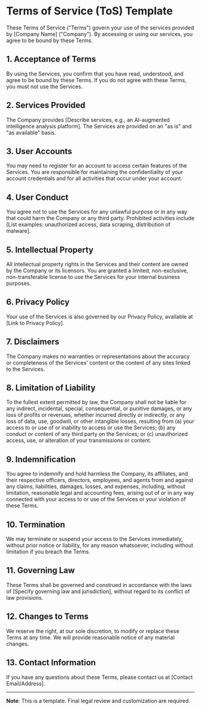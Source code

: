 # Terms of Service (ToS) Template

These Terms of Service ("Terms") govern your use of the services provided by [Company Name] ("Company"). By accessing or using our services, you agree to be bound by these Terms.

## 1. Acceptance of Terms

By using the Services, you confirm that you have read, understood, and agree to be bound by these Terms. If you do not agree with these Terms, you must not use the Services.

## 2. Services Provided

The Company provides [Describe services, e.g., an AI-augmented intelligence analysis platform]. The Services are provided on an "as is" and "as available" basis.

## 3. User Accounts

You may need to register for an account to access certain features of the Services. You are responsible for maintaining the confidentiality of your account credentials and for all activities that occur under your account.

## 4. User Conduct

You agree not to use the Services for any unlawful purpose or in any way that could harm the Company or any third party. Prohibited activities include [List examples: unauthorized access, data scraping, distribution of malware].

## 5. Intellectual Property

All intellectual property rights in the Services and their content are owned by the Company or its licensors. You are granted a limited, non-exclusive, non-transferable license to use the Services for your internal business purposes.

## 6. Privacy Policy

Your use of the Services is also governed by our Privacy Policy, available at [Link to Privacy Policy].

## 7. Disclaimers

The Company makes no warranties or representations about the accuracy or completeness of the Services' content or the content of any sites linked to the Services.

## 8. Limitation of Liability

To the fullest extent permitted by law, the Company shall not be liable for any indirect, incidental, special, consequential, or punitive damages, or any loss of profits or revenues, whether incurred directly or indirectly, or any loss of data, use, goodwill, or other intangible losses, resulting from (a) your access to or use of or inability to access or use the Services; (b) any conduct or content of any third party on the Services; or (c) unauthorized access, use, or alteration of your transmissions or content.

## 9. Indemnification

You agree to indemnify and hold harmless the Company, its affiliates, and their respective officers, directors, employees, and agents from and against any claims, liabilities, damages, losses, and expenses, including, without limitation, reasonable legal and accounting fees, arising out of or in any way connected with your access to or use of the Services or your violation of these Terms.

## 10. Termination

We may terminate or suspend your access to the Services immediately, without prior notice or liability, for any reason whatsoever, including without limitation if you breach the Terms.

## 11. Governing Law

These Terms shall be governed and construed in accordance with the laws of [Specify governing law and jurisdiction], without regard to its conflict of law provisions.

## 12. Changes to Terms

We reserve the right, at our sole discretion, to modify or replace these Terms at any time. We will provide reasonable notice of any material changes.

## 13. Contact Information

If you have any questions about these Terms, please contact us at [Contact Email/Address].

---

**Note**: This is a template. Final legal review and customization are required.
